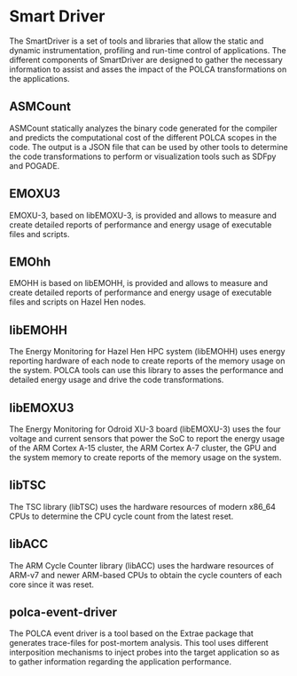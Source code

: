 Smart Driver
============

The SmartDriver is a set of tools and libraries that allow the static
and dynamic instrumentation, profiling and run-time control of applications. The
different components of SmartDriver are designed to gather the necessary information
to assist and asses the impact of the POLCA transformations on the applications.

ASMCount 
--------

ASMCount statically analyzes the binary code generated for the compiler and predicts the computational cost of the different POLCA scopes in the code. The output is a JSON file that can be used by other tools to determine the code transformations to perform or visualization tools such as SDFpy and POGADE.

EMOXU3
--------

EMOXU-3, based on libEMOXU-3, is provided and allows to measure and create detailed reports of performance and energy usage of executable files and scripts.

EMOhh
--------

EMOHH is based on libEMOHH, is provided and allows to measure and create detailed reports of performance and energy usage of executable files and scripts on Hazel Hen nodes.

libEMOHH
--------

The Energy Monitoring for Hazel Hen HPC system (libEMOHH) uses energy reporting hardware of each node to create reports of the memory usage on the system. POLCA tools can use this library to asses the performance and detailed energy usage and drive the code transformations. 

libEMOXU3
--------

The Energy Monitoring for Odroid XU-3 board (libEMOXU-3) uses the four voltage and current sensors that power the SoC to report the energy usage of the ARM Cortex A-15 cluster, the ARM Cortex A-7 cluster, the GPU and the system memory to create reports of the memory usage on the system.

libTSC
--------

The TSC library (libTSC) uses the hardware resources of modern x86_64 CPUs to determine the CPU cycle count from the latest reset.

libACC
--------

The ARM Cycle Counter library (libACC) uses the hardware resources of ARM-v7 and newer ARM-based CPUs to obtain the cycle counters of each core since it was reset. 

polca-event-driver
--------

The POLCA event driver is a tool based on the Extrae package that generates trace-files for post-mortem analysis. This tool uses different interposition mechanisms to inject probes into the target application so as to gather information regarding the application performance.
